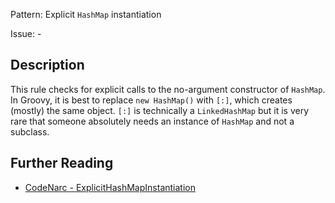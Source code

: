 Pattern: Explicit `HashMap` instantiation

Issue: -

## Description

This rule checks for explicit calls to the no-argument constructor of `HashMap`. In Groovy, it is best to replace `new HashMap()` with `[:]`, which creates (mostly) the same object. `[:]` is technically a `LinkedHashMap` but it is very rare that someone absolutely needs an instance of `HashMap` and not a subclass.

## Further Reading

* [CodeNarc - ExplicitHashMapInstantiation](http://codenarc.sourceforge.net/codenarc-rules-groovyism.html#ExplicitHashMapInstantiation)